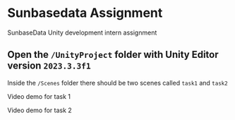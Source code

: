 # Sunbasedata Assignment

SunbaseData Unity development intern assignment


## Open the `/UnityProject` folder with Unity Editor version `2023.3.3f1`

Inside the `/Scenes` folder there should be two scenes called `task1` and `task2`

Video demo for task 1


Video demo for task 2